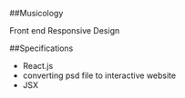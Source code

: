##Musicology

Front end Responsive Design

##Specifications

- React.js
- converting psd file to interactive website
- JSX
